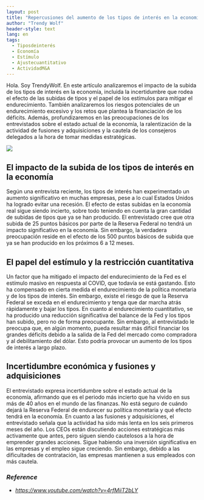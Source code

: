 ```yaml
---
layout: post
title: "Repercusiones del aumento de los tipos de interés en la economía, riesgos de un endurecimiento excesivo y cautela de los consejeros delegados"
author: "Trendy Wolf"
header-style: text
lang: en
tags:
  - Tiposdeinterés
  - Economía
  - Estímulo
  - Ajustecuantitativo
  - ActividadM&A
---
```


Hola. Soy TrendyWolf. En este artículo analizaremos el impacto de la subida de los tipos de interés en la economía, incluida la incertidumbre que rodea el efecto de las subidas de tipos y el papel de los estímulos para mitigar el endurecimiento. También analizaremos los riesgos potenciales de un endurecimiento excesivo y los retos que plantea la financiación de los déficits. Además, profundizaremos en las preocupaciones de los entrevistados sobre el estado actual de la economía, la ralentización de la actividad de fusiones y adquisiciones y la cautela de los consejeros delegados a la hora de tomar medidas estratégicas.

<img
    src="https://i.ytimg.com/vi/4rfMiiT2bLY/hqdefault.jpg"
/>


## El impacto de la subida de los tipos de interés en la economía
Según una entrevista reciente, los tipos de interés han experimentado un aumento significativo en muchas empresas, pese a lo cual Estados Unidos ha logrado evitar una recesión. El efecto de estas subidas en la economía real sigue siendo incierto, sobre todo teniendo en cuenta la gran cantidad de subidas de tipos que ya se han producido. El entrevistado cree que otra subida de 25 puntos básicos por parte de la Reserva Federal no tendrá un impacto significativo en la economía. Sin embargo, la verdadera preocupación reside en el efecto de los 500 puntos básicos de subida que ya se han producido en los próximos 6 a 12 meses.

## El papel del estímulo y la restricción cuantitativa
Un factor que ha mitigado el impacto del endurecimiento de la Fed es el estímulo masivo en respuesta al COVID, que todavía se está gastando. Esto ha compensado en cierta medida el endurecimiento de la política monetaria y de los tipos de interés. Sin embargo, existe el riesgo de que la Reserva Federal se exceda en el endurecimiento y tenga que dar marcha atrás rápidamente y bajar los tipos. En cuanto al endurecimiento cuantitativo, se ha producido una reducción significativa del balance de la Fed y los tipos han subido, pero no de forma preocupante. Sin embargo, al entrevistado le preocupa que, en algún momento, pueda resultar más difícil financiar los grandes déficits debido a la salida de la Fed del mercado como compradora y al debilitamiento del dólar. Esto podría provocar un aumento de los tipos de interés a largo plazo.

## Incertidumbre económica y fusiones y adquisiciones
El entrevistado expresa incertidumbre sobre el estado actual de la economía, afirmando que es el periodo más incierto que ha vivido en sus más de 40 años en el mundo de las finanzas. No está seguro de cuándo dejará la Reserva Federal de endurecer su política monetaria y qué efecto tendrá en la economía. En cuanto a las fusiones y adquisiciones, el entrevistado señala que la actividad ha sido más lenta en los seis primeros meses del año. Los CEOs están discutiendo acciones estratégicas más activamente que antes, pero siguen siendo cautelosos a la hora de emprender grandes acciones. Sigue habiendo una inversión significativa en las empresas y el empleo sigue creciendo. Sin embargo, debido a las dificultades de contratación, las empresas mantienen a sus empleados con más cautela.


### _Reference_
- _https://www.youtube.com/watch?v=4rfMiiT2bLY_

